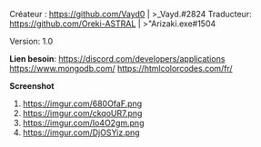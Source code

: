 Créateur : https://github.com/Vayd0 | >_Vayd.#2824
Traducteur: https://github.com/Oreki-ASTRAL | >"Arizaki.exe#1504

Version: 1.0

**Lien besoin**:
https://discord.com/developers/applications
https://www.mongodb.com/
https://htmlcolorcodes.com/fr/

**Screenshot**

1. https://imgur.com/680OfaF.png
2. https://imgur.com/ckqoUR7.png
3. https://imgur.com/Io4O2gm.png
4. https://imgur.com/DjOSYiz.png

